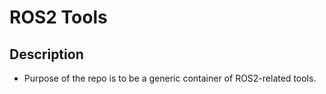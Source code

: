 # ROS2 Tools

## Description

* Purpose of the repo is to be a generic container of ROS2-related tools.
